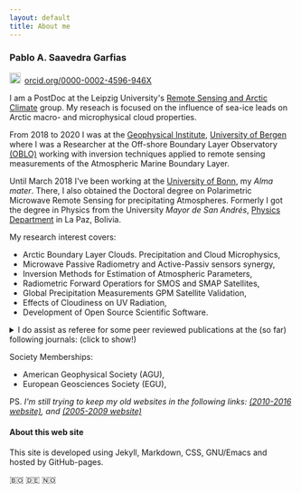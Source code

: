 ```yaml
---
layout: default
title: About me
---
```


<h3>Pablo A. Saavedra Garfias</h3>

<a href="https://orcid.org/0000-0002-4596-946X" target="orcid.widget" rel="noopener noreferrer" style="vertical-align:top;"><img src="https://orcid.org/sites/default/files/images/orcid_16x16.png" style="width:1.4em;margin-right:.5em;" alt="ORCID iD icon">orcid.org/0000-0002-4596-946X</a>
<p>
I am a PostDoc at the Leipzig University's  <a href="https://www.physgeo.uni-leipzig.de/en/institute-for-meteorology/research/workinggroupremotesensingandarcticclimatesystem/" title="Remote Sensing AG">Remote Sensing and Arctic Climate</a> group. My reseach is focused on the influence of sea-ice leads on Arctic macro- and microphysical cloud properties.
</p>
<p>
From 2018 to 2020 I was at the <a href="https://www.uib.no/gfi" title="Geofysisk Institutt (GFI)">Geophysical Institute</a>, <a href="https://uib.no" title="Universitetet i Bergen (UiB)">University of Bergen</a> where I was a Researcher at the Off-shore Boundary Layer Observatory <a href="https://oblo.w.uib.no/" title="Off-shore Boundary Layer Observatory">(OBLO)</a> working with inversion techniques applied to remote sensing measurements of the Atmospheric Marine Boundary Layer.
</p>
<p>
Until March 2018 I've been working at the <a title="Alma Mater" href="https://uni-bonn.de">University of Bonn</a>, my <em>Alma mater</em>. There, I also obtained the Doctoral degree on Polarimetric Microwave Remote Sensing for precipitating Atmospheres. Formerly I got the degree in Physics from the University <em>Mayor de San Andrés</em>, <a title="Alma Mater Fisica" href="http://www.fiumsa.edu.bo">Physics Department</a> in La Paz, Bolivia.<br/>
</p>

<p> My research interest covers:
<ul>
  <li> Arctic Boundary Layer Clouds. Precipitation and Cloud Microphysics,</li>
  <li> Microwave Passive Radiometry and Active-Passiv sensors synergy,</li>
  <li> Inversion Methods for Estimation of Atmospheric Parameters,</li>
  <li> Radiometric Forward Operatiors for SMOS and SMAP Satellites,</li>
  <li> Global Precipitation Measurements GPM Satellite Validation,</li>
  <li> Effects of Cloudiness on UV Radiation,</li>
  <li> Development of Open Source Scientific Software.</li>
</ul>
</p>

<!-- <p>I do assist as referee for some peer reviewed publications at the (so far) following journals:</p> -->
<details>
  <summary>I do assist as referee for some peer reviewed publications at the (so far) following journals: (click to show!)</summary>
<ul>
  <li> Journal of Geophysical Research JGR (Atmospheres),</li>
  <li> IEEE Geo-sciences Remote Sensing Letters,</li>
  <li> Journal of Atmospheric and Ocean Technology JAOT,</li>
  <li> Journal of Open Research Software JORS.</li>
</ul>
  </details>
<p>Society Memberships:</p>
<ul>
  <li> American Geophysical Society (AGU),</li>
  <li> European Geosciences Society (EGU),</li>
  <!-- <li> Norwegian Physical Society, </li>
  <li> Deutsche Physikalishe Geselshaft (DFG),</li>
  -->
</ul>
<p>

PS. <em>I'm still trying to keep my old websites in the following links:
<a title="2010-2017 MIUB website" href="{{site.PDFmiub}}" target="\_blank">(2010-2016 website)</a>, and
<a title="2005-2009 was at Yahoo-pages" href="http://www2.meteo.uni-bonn.de/admirari" target="\_blank">(2005-2009 website)</a>
</em>
<br/>
</p>
<h4> About this web site </h4>
This site is developed using Jekyll, Markdown, CSS, GNU/Emacs and hosted by GitHub-pages.

  🇧🇴 🇩🇪 🇳🇴

 <!-- Getting a lot of knowledge and inspiration from several sites and developers, mainly:<br/> -->
 <!-- Additional to my current work, I'm still keeping a work at the development of SMOS/SMAP synthetic measurements for data assimilation studies, as well as the GPM ground validation of satellite-based precipitation parameters.<br/> -->
<!-- I'm an enthusiast for experimental work with scientific instrumentation in the Lab or field experiments with all types of instrumentation but experienced mainly working with radiometers, radars and Lidars.<br/>
<!-- www.svgrepo.com </p>
<!--  <ul>    <li><a title="W3school" href="http://www.w3schools.com">W3 School</a>,</li>    <li><a title="Liquid doc" href="https://shopify.github.io/liquid">Liquid Language</a>,</li>    <li><a title="CodePen" href="https://codepen.io">Code PEN</a>,</li>   <li><a title="Cool Icons" href="https://simpleicons.org/">Cool SVG Icons</a>,</li>   <li><a title="Cool Emojis" href="https://emojipedia.org/flag-for-norway//">Emojipedia Flags</a>,</li>   <li><a title="Dhanish guy" href="http://www.dhanishgajjar.com">Dhanish</a>,</li>   <li><a title="Stack Overfow" href="http://www.stakoverflow.com">Stack Overflow</a>,</li>   <li>...and many others.</li>  </ul> -->
